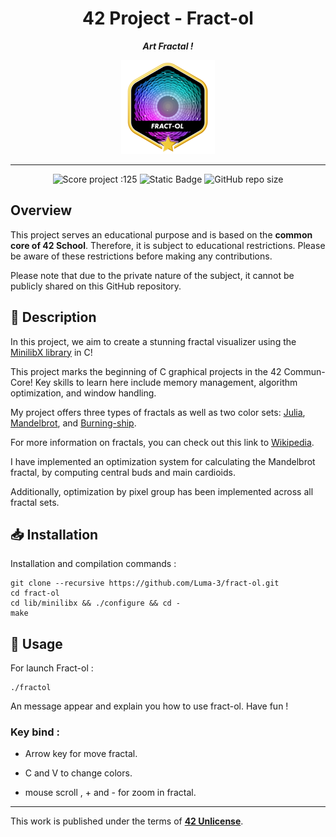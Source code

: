 <h1 align="center">
	42 Project - Fract-ol
</h1>

<p align="center">
	<b><i> Art Fractal !</i></b>
</p>

<p align="center">
	<img src="https://github.com/Luma-3/Luma-3/blob/main/badges/fract-olm.png" alt="fractol_logo" />
</p>

---
<p align="center">
	<img src="https://img.shields.io/badge/Score-125-blue?style=flat-square&logo=42" alt="Score project :125"/>
	<img alt="Static Badge" src="https://img.shields.io/badge/Outstanding-3-blue?style=flat-square&logo=42">
	<img alt="GitHub repo size" src="https://img.shields.io/github/repo-size/Luma-3/fract-ol?style=flat-square&logo=github">
</p>



## Overview

This project serves an educational purpose and is based on the **common core of 42 School**. Therefore, it is subject to educational restrictions. Please be aware of these restrictions before making any contributions.

Please note that due to the private nature of the subject, it cannot be publicly shared on this GitHub repository.


## 📄 Description

In this project, we aim to create a stunning fractal visualizer using the [MinilibX library](https://github.com/42Paris/minilibx-linux) in C!

This project marks the beginning of C graphical projects in the 42 Commun-Core! Key skills to learn here include memory management, algorithm optimization, and window handling.

My project offers three types of fractals as well as two color sets: [Julia](https://en.wikipedia.org/wiki/Julia_set), [Mandelbrot](https://en.wikipedia.org/wiki/Mandelbrot_set), and [Burning-ship](https://en.wikipedia.org/wiki/Burning_Ship_fractal).

For more information on fractals, you can check out this link to [Wikipedia](https://en.wikipedia.org/wiki/Fractal).

I have implemented an optimization system for calculating the Mandelbrot fractal, by computing central buds and main cardioids.

Additionally, optimization by pixel group has been implemented across all fractal sets.

## 📥 Installation

Installation and compilation commands :

```
git clone --recursive https://github.com/Luma-3/fract-ol.git
cd fract-ol
cd lib/minilibx && ./configure && cd -
make
```


## 🦆 Usage

For launch Fract-ol :
```
./fractol
```

An message appear and explain you how to use fract-ol. Have fun !
### Key bind : 

- Arrow key for move fractal.

- C and V to change colors.

- mouse scroll , + and - for zoom in fractal.

---

This work is published under the terms of **[42 Unlicense](https://github.com/gcamerli/42unlicense)**.
